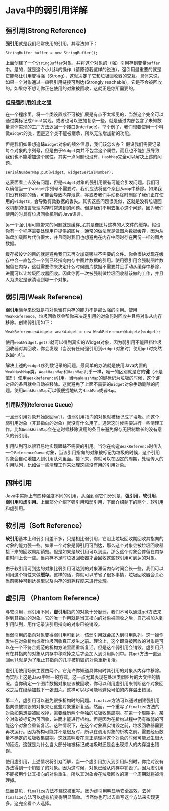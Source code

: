 # Java中的弱引用详解

## 强引用(Strong Reference)
**强引用**就是我们经常使用的引用，其写法如下：

```[Java]
StringBuffer buffer = new StringBuffer();
```

上面创建了一个`StringBuffer`对象，并将这个对象的（强）引用存到变量`buffer`中。是的，就是这个小儿科的操作（请原谅我这样的说法）。强引用最重要的就是它能够让引用变得强（Strong），这就决定了它和垃圾回收器的交互。具体来说，如果一个对象通过一串强引用链接可到达(Strongly reachable)，它是不会被回收的。如果你不想让你正在使用的对象被回收，这就正是你所需要的。

### 但是强引用如此之强
在一个程序里，将一个类设置成不可被扩展是有点不太常见的，当然这个完全可以通过类标记成`final`实现。或者也可以更加复杂一些，就是通过内部包含了未知数量具体实现的工厂方法返回一个接口(Interface)。举个例子，我们想要使用一个叫做`Widget`的类，但是这个类不能被继承，所以无法增加新的功能。

但是我们如果想追踪`Widget`对象的额外信息，我们该怎么办？ 假设我们需要记录每个对象的序列号，但是由于`Widget`类并不包含这个属性，而且也不能扩展导致我们也不能增加这个属性。其实一点问题也没有，`HashMap`完全可以解决上述的问题。

```[Java]
serialNumberMap.put(widget, widgetSerialNumber);
```

这表面看上去没有问题，但是`widget`对象的强引用很有可能会引发问题。我们可以确信当一个`widget`序列号不需要时，我们应该将这个条目从`map`中移除。如果我们没有移除的话，可能会导致内存泄露，亦或者我们手动移除时删除了我们正在使用的`widgets`，会导致有效数据的丢失。其实这些问题很类似，这就是没有垃圾回收机制的语言管理内存时常遇到的问题。但是我们不用去担心这个问题，因为我们使用的时具有垃圾回收机制的Java语言。

另一个强引用可能带来的问题就是缓存,尤其是像图片这样的大文件的缓存。假设你有一个程序需要处理用户提供的图片，通常的做法就是做图片数据缓存，因为从磁盘加载图片代价很大，并且同时我们也想避免在内存中同时存在两份一样的图片数据。

缓存被设计的目的就是避免我们去再次加载哪些不需要的文件。你会很快发现在缓存中会一直包含一个到已经指向内存中图片数据的引用。使用强引用会强制图片数据留在内存，这就需要你来决定什么时候图片数据不需要并且手动从缓存中移除，进而可以让垃圾回收器回收。因此你再一次被强制做垃圾回收器该做的工作，并且人为决定是该清理到哪一个对象。

## 弱引用(Weak Reference)
**弱引用**简单来说就是将对象留在内存的能力不是那么强的引用。使用`WeakReference`，垃圾回收器会帮你来决定引用的对象何时回收并且将对象从内存移除。创建弱引用如下：

```[Java]
WeakReference<Widget> weakWidget = new WeakReference<Widget>(widget);
```

使用`weakWidget.get()`就可以得到真实的Widget对象，因为弱引用不能阻挡垃圾回收器对其回收，你会发现（当没有任何强引用到`widget`对象时）使用`get`时突然返回`null`。

解决上述的`widget`序列数记录的问题，最简单的办法就是使用Java内置的`WeakHashMap`类。`WeakHashMap`和`HashMap`几乎一样，唯一的区别就是它的**键**（不是值!!!）使用`WeakReference`引用。当`WeakHashMap`的键标记为垃圾的时候，这个键对应的条目就会自动被移除。这就避免了上面不需要的`Widget`对象手动删除的问题。使用`WeakHashMap`可以很便捷地转为`HashMap`或者`Map`。

### 引用队列(Reference Queue)
一旦弱引用对象开始返回`null`，该弱引用指向的对象就被标记成了垃圾。而这个弱引用对象（非其指向的对象）就没有什么用了。通常这时候需要进行一些清理工作。比如`WeakHashMap`会在这时候移除没用的条目来避免保存无限制增长的没有意义的弱引用。

引用队列可以很容易地实现跟踪不需要的引用。当你在构造`WeakReference`时传入一个`ReferenceQueue`对象，当该引用指向的对象被标记为垃圾的时候，这个引用对象会自动地加入到引用队列里面。接下来，你就可以在固定的周期，处理传入的引用队列，比如做一些清理工作来处理这些没有用的引用对象。

## 四种引用
Java中实际上有四种强度不同的引用，从强到弱它们分别是，**强引用**，**软引用**，**弱引用**和**虚引用**。上面部分介绍了强引用和弱引用，下面介绍剩下的两个，软引用和虚引用。

## 软引用（Soft Reference）
**软引用**基本上和弱引用差不多，只是相比弱引用，它阻止垃圾回收期回收其指向的对象的能力强一些。如果一个对象是弱引用可到达，那么这个对象会被垃圾回收器接下来的回收周期销毁。但是如果是软引用可以到达，那么这个对象会停留在内存更时间上长一些。当内存不足时垃圾回收器才会回收这些软引用可到达的对象。

由于软引用可到达的对象比弱引用可达到的对象滞留内存时间会长一些，我们可以利用这个特性来做**缓存**。这样的话，你就可以节省了很多事情，垃圾回收器会关心当前哪种可到达类型以及内存的消耗程度来进行处理。

## 虚引用 （Phantom Reference）
与软引用，弱引用不同，**虚引用**指向的对象十分脆弱，我们不可以通过get方法来得到其指向的对象。它的唯一作用就是当其指向的对象被回收之后，自己被加入到引用队列，用作记录该引用指向的对象已被销毁。

当弱引用的指向对象变得弱引用可到达，该弱引用就会加入到引用队列。这一操作发生在对象析构或者垃圾回收真正发生之前。理论上，这个即将被回收的对象是可以在一个不符合规范的析构方法里面重新复活。但是这个弱引用会销毁。虚引用只有在其指向的对象从内存中移除掉之后才会加入到引用队列中。其`get`方法一直返回`null`就是为了阻止其指向的几乎被销毁的对象重新复活。

虚引用使用场景主要由两个。它允许你知道具体何时其引用的对象从内存中移除。而实际上这是Java中唯一的方式。这一点尤其表现在处理类似图片的大文件的情况。当你确定一个图片数据对象应该被回收，你可以利用虚引用来判断这个对象回收之后在继续加载下一张图片。这样可以尽可能地避免可怕的内存溢出错误。

第二点，虚引用可以避免很多析构时的问题。`finalize`方法可以通过创建强引用指向快被销毁的对象来让这些对象重新复活。然而，一个重写了`finalize`方法的对象如果想要被回收掉，需要经历两个单独的垃圾收集周期。在第一个周期中，某个对象被标记为可回收，进而才能进行析构。但是因为在析构过程中仍有微弱的可能这个对象会重新复活。这种情况下，在这个对象真实销毁之前，垃圾回收器需要再次运行。因为析构可能并不是很及时，所以在调用对象的析构之前，需要经历数量不确定的垃圾收集周期。这就意味着在真正清理掉这个对象的时候可能发生很大的延迟。这就是为什么当大部分堆被标记成垃圾时还是会出现烦人的内存溢出错误。

使用虚引用，上述情况将引刃而解，当一个虚引用加入到引用队列时，你绝对没有办法得到一个销毁了的对象。因为这时候，对象已经从内存中销毁了。因为虚引用不能被用作让其指向的对象重生，所以其对象会在垃圾回收的第一个周期就将被清理掉。

显而易见，`finalize`方法不建议被重写。因为虚引用明显地安全高效，去掉`finalize`方法可以虚拟机变得明显简单。当然你也可以去重写这个方法来实现更多。这完全看个人选择。
